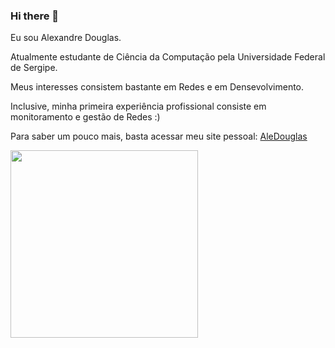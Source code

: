 ### Hi there 👋

Eu sou Alexandre Douglas.

Atualmente estudante de Ciência da Computação pela Universidade Federal de Sergipe.

Meus interesses consistem bastante em Redes e em Densevolvimento.

Inclusive, minha primeira experiência profissional consiste em monitoramento e gestão de Redes :) 

Para saber um pouco mais, basta acessar meu site pessoal: [AleDouglas](https://www.AleDouglas.com.br)


<div>
  <!-- <img height="180px" src="https://github-readme-stats.vercel.app/api?username=AleDouglas&show_icons=true&theme=radical" /> -->
  <img width="300px" src="https://github-readme-stats.vercel.app/api/top-langs/?username=AleDouglas&hide_progress=true)" />
</div>

